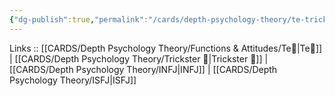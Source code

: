 ```yaml
---
{"dg-publish":true,"permalink":"/cards/depth-psychology-theory/te-trickster/","noteIcon":"","created":"2023-01-05T12:05:10.315+01:00","updated":"2023-04-21T13:49:24.001+02:00"}
---
```


Links :: [[CARDS/Depth Psychology Theory/Functions & Attitudes/Te🏹\|Te🏹]] | [[CARDS/Depth Psychology Theory/Trickster 🤡\|Trickster 🤡]] | [[CARDS/Depth Psychology Theory/INFJ\|INFJ]] | [[CARDS/Depth Psychology Theory/ISFJ\|ISFJ]]